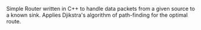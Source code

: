 Simple Router written in C++ to handle data packets from a given source to a known sink. Applies Djikstra's algorithm of path-finding for the optimal route.

